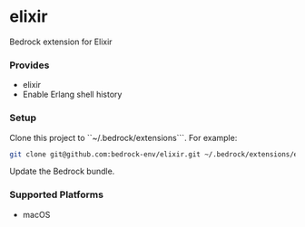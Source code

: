 # elixir

Bedrock extension for Elixir

### Provides

- elixir
- Enable Erlang shell history

### Setup

Clone this project to ``~/.bedrock/extensions```. For example:

```sh
git clone git@github.com:bedrock-env/elixir.git ~/.bedrock/extensions/elixir
```

Update the Bedrock bundle.

### Supported Platforms

- macOS